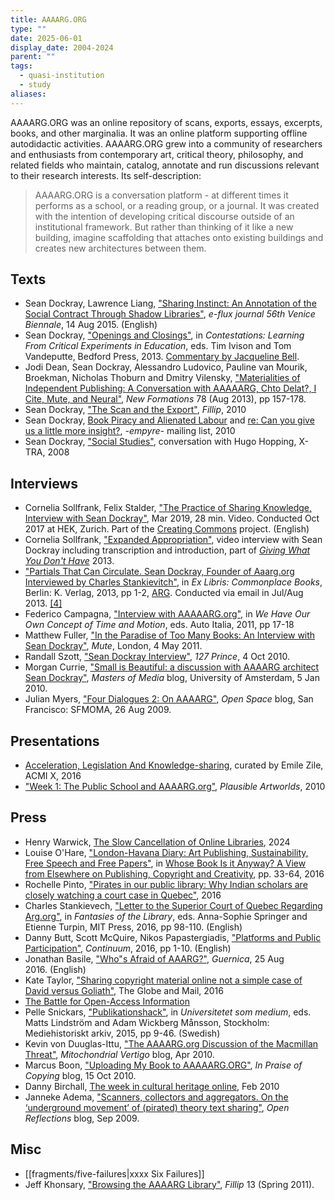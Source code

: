 ```yaml
---
title: AAAARG.ORG
type: ""
date: 2025-06-01
display_date: 2004-2024
parent: ""
tags:
  - quasi-institution
  - study
aliases:
---
```

AAAARG.ORG was an online repository of scans, exports, essays, excerpts, books, and other marginalia. It was an online platform supporting offline autodidactic activities. AAAARG.ORG grew into a community of researchers and enthusiasts from contemporary art, critical theory, philosophy, and related fields who maintain, catalog, annotate and run discussions relevant to their research interests. Its self-description:

> AAAARG.ORG is a conversation platform - at different times it performs as a school, or a reading group, or a journal. It was created with the intention of developing critical discourse outside of an institutional framework. But rather than thinking of it like a new building, imagine scaffolding that attaches onto existing buildings and creates new architectures between them.



## Texts
- Sean Dockray, Lawrence Liang, ["Sharing Instinct: An Annotation of the Social Contract Through Shadow Libraries"](http://supercommunity.e-flux.com/texts/sharing-instinct/), _e-flux journal 56th Venice Biennale_, 14 Aug 2015. (English)
- Sean Dockray, ["Openings and Closings"](http://academia.edu/10386709), in _Contestations: Learning From Critical Experiments in Education_, eds. Tim Ivison and Tom Vandeputte, Bedford Press, 2013. [Commentary by Jacqueline Bell](http://x-traonline.org/article/rethinking-pedagogical-aesthetics/).
- Jodi Dean, Sean Dockray, Alessandro Ludovico, Pauline van Mourik, Broekman, Nicholas Thoburn and Dmitry Vilensky, ["Materialities of Independent Publishing: A Conversation with AAAAARG, Chto Delat?, I Cite, Mute, and Neural"](https://chtodelat.org/b9-texts-2/vilensky/materialities-of-independent-publishing-a-conversation-with-aaaaarg-chto-delat-i-cite-mute-and-neural/), _New Formations_ 78 (Aug 2013), pp 157-178.
- Sean Dockray, ["The Scan and the Export"](attachments/the-scan-and-the-export.pdf), *Fillip*, 2010
- Sean Dockray, [Book Piracy and Alienated Labour](https://lists.artdesign.unsw.edu.au/pipermail/empyre/2010-June/003007.html) and [re: Can you give us a little more insight?](https://lists.artdesign.unsw.edu.au/pipermail/empyre/2010-June/002998.html), *-empyre-* mailing list, 2010
- Sean Dockray, ["Social Studies"](https://www.x-traonline.org/article/social-studies), conversation with Hugo Hopping, X-TRA, 2008

## Interviews
- Cornelia Sollfrank, Felix Stalder, ["The Practice of Sharing Knowledge, Interview with Sean Dockray"](http://creatingcommons.zhdk.ch/the-practice-of-sharing-knowledge/), Mar 2019, 28 min. Video. Conducted Oct 2017 at HEK, Zurich. Part of the [Creating Commons](http://creatingcommons.zhdk.ch/category/working-materials/interviews/) project. (English)
- Cornelia Sollfrank, ["Expanded Appropriation"](http://vimeo.com/60889535), video interview with Sean Dockray including transcription and introduction, part of _[Giving What You Don't Have](http://artwarez.org/projects/GWYDH)_ 2013.
- ["Partials That Can Circulate. Sean Dockray, Founder of Aaarg.org Interviewed by Charles Stankievitch"](http://www.k-verlag.com/EX/EX-LIBRIS_CommonplaceBooks_ISBN-978-0-9877949-6-3-DigitalEdition.pdf), in _Ex Libris: Commonplace Books_, Berlin: K. Verlag, 2013, pp 1-2, [ARG](http://aaaaarg.fail/ref/4f0d019f9ee99054503c2410fafeb71b#0.01). Conducted via email in Jul/Aug 2013. [[4]](http://k-verlag.com/?section=books&tag=3-commonplace-books)
- Federico Campagna, ["Interview with AAAAARG.org"](http://monoskop.org/images/d/dd/Auto_Italia_eds_We_Have_Our_Own_Concept_of_Time_and_Motion.pdf#page=9), in _We Have Our Own Concept of Time and Motion_, eds. Auto Italia, 2011, pp 17-18
- Matthew Fuller, ["In the Paradise of Too Many Books: An Interview with Sean Dockray"](http://www.metamute.org/editorial/articles/paradise-too-many-books-interview-sean-dockray), _Mute_, London, 4 May 2011.
- Randall Szott, ["Sean Dockray Interview"](http://web.archive.org/web/20120319170622/http://127prince.org/2010/10/04/sean-dockray-interview-by-randall-szott/), _127 Prince_, 4 Oct 2010.
- Morgan Currie, ["Small is Beautiful: a discussion with AAAARG architect Sean Dockray"](http://mastersofmedia.hum.uva.nl/2010/01/05/small-is-beautiful-a-discussion-with-aaaarg-architect-sean-dockray/), _Masters of Media_ blog, University of Amsterdam, 5 Jan 2010.
- Julian Myers, ["Four Dialogues 2: On AAAARG"](https://openspace.sfmoma.org/2009/08/four-dialogues-2-on-aaaarg/), _Open Space_ blog, San Francisco: SFMOMA, 26 Aug 2009.

## Presentations
- [Acceleration, Legislation And Knowledge-sharing](https://experimenta.org/event/experimenta-social-3/), curated by Emile Zile, ACMI X, 2016
- ["Week 1: The Public School and AAAARG.org"](https://www.plausibleartworlds.org/node/50.html), *Plausible Artworlds*, 2010 
## Press
- Henry Warwick, [The Slow Cancellation of Online Libraries](https://networkcultures.org/blog/2024/09/22/henry-warwick-the-slow-cancellation-of-online-libraries/), 2024
- Louise O'Hare, ["London-Havana Diary: Art Publishing, Sustainability, Free Speech and Free Papers"](https://books.openbookpublishers.com/10.11647/obp.0159.02.pdf), in [Whose Book Is it Anyway? A View from Elsewhere on Publishing, Copyright and Creativity](https://www.openbookpublishers.com/books/10.11647/obp.0159), pp. 33-64, 2016
- Rochelle Pinto, ["Pirates in our public library: Why Indian scholars are closely watching a court case in Quebec"](https://criticallegalthinking.com/2016/01/28/pirates-in-our-public-library/), 2016
- Charles Stankievech, ["Letter to the Superior Court of Quebec Regarding Arg.org"](https://monoskop.org/images/a/af/Stankievech_Charles_2016_Letter_to_the_Superior_Court_of_Quebec_Regarding_Arg.org.pdf "Stankievech Charles 2016 Letter to the Superior Court of Quebec Regarding Arg.org.pdf"), in _Fantasies of the Library_, eds. Anna-Sophie Springer and Etienne Turpin, MIT Press, 2016, pp 98-110. (English)
- Danny Butt, Scott McQuire, Nikos Papastergiadis, ["Platforms and Public Participation"](http://sci-hub.st/10.1080/10304312.2016.1231777), _Continuum_, 2016, pp 1-10. (English)
- Jonathan Basile, ["Who"s Afraid of AAARG?"](https://www.guernicamag.com/daily/jonathan-basile-whos-afraid-of-aaarg/), _Guernica_, 25 Aug 2016. (English)
- Kate Taylor, ["Sharing copyright material online not a simple case of David versus Goliath"](https://www.theglobeandmail.com/arts/books-and-media/sharing-copyright-material-online-not-a-simple-case-of-david-versus-goliath/article28742223/), The Globe and Mail, 2016
- [The Battle for Open-Access Information](https://wiki.lib.sun.ac.za/images/c/c5/The_battle_for_open-access_information_The_Saturday_Paper.pdf)
- Pelle Snickars, ["Publikationshack"](http://pellesnickars.se/wordpress/wp-content/uploads/2014/09/snickars_publikationshack.pdf), in _Universitetet som medium_, eds. Matts Lindström and Adam Wickberg Månsson, Stockholm: Mediehistoriskt arkiv, 2015, pp 9-46. (Swedish)
- Kevin von Duuglas-Ittu, ["The AAAARG.org Discussion of the Macmillan Threat"](http://mitochondrialvertigo.wordpress.com/2010/04/25/the-aaaar-org-discussion-of-the-macmillan-threat/), _Mitochondrial Vertigo_ blog, Apr 2010.
- Marcus Boon, ["Uploading My Book to AAAAARG.ORG"](http://inpraiseofcopying.wordpress.com/2010/10/15/uploading-my-book-to-aaaaarg-org/), _In Praise of Copying_ blog, 15 Oct 2010.
- Danny Birchall, [The week in cultural heritage online](https://museumscomputergroup.org.uk/150210-the-week-in-cultural-heritage-online/), Feb 2010
- Janneke Adema, ["Scanners, collectors and aggregators. On the ‘underground movement’ of (pirated) theory text sharing"](https://openreflections.wordpress.com/2009/09/20/scanners-collectors-and-aggregators-on-the-%E2%80%98underground-movement%E2%80%99-of-pirated-theory-text-sharing/), _Open Reflections_ blog, Sep 2009.

## Misc
- [[fragments/five-failures|xxxx Six Failures]]
- Jeff Khonsary, ["Browsing the AAAARG Library"](http://fillip.ca/content/browsing-the-aaaarg-library), _Fillip_ 13 (Spring 2011).
